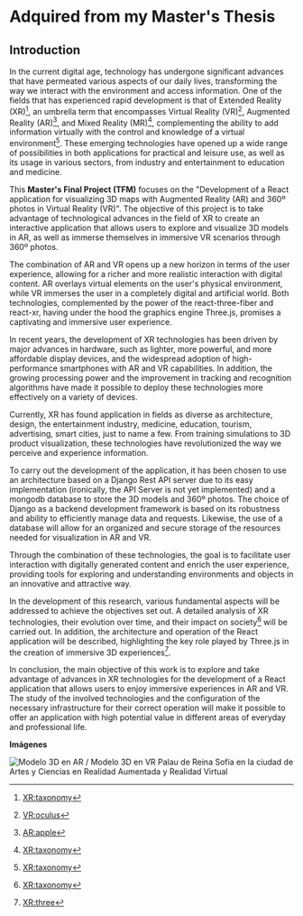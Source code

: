 # Adquired from my Master's Thesis

## Introduction

In the current digital age, technology has undergone significant advances that have permeated various aspects of our daily lives, transforming the way we interact with the environment and access information. One of the fields that has experienced rapid development is that of Extended Reality (XR)[^1], an umbrella term that encompasses Virtual Reality (VR)[^2], Augmented Reality (AR)[^3], and Mixed Reality (MR)[^1], complementing the ability to add information virtually with the control and knowledge of a virtual environment[^1]. These emerging technologies have opened up a wide range of possibilities in both applications for practical and leisure use, as well as its usage in various sectors, from industry and entertainment to education and medicine.

This **Master's Final Project (TFM)** focuses on the "Development of a React application for visualizing 3D maps with Augmented Reality (AR) and 360º photos in Virtual Reality (VR)". The objective of this project is to take advantage of technological advances in the field of XR to create an interactive application that allows users to explore and visualize 3D models in AR, as well as immerse themselves in immersive VR scenarios through 360º photos.

The combination of AR and VR opens up a new horizon in terms of the user experience, allowing for a richer and more realistic interaction with digital content. AR overlays virtual elements on the user's physical environment, while VR immerses the user in a completely digital and artificial world. Both technologies, complemented by the power of the react-three-fiber and react-xr, having under the hood the graphics engine Three.js, promises a captivating and immersive user experience.

In recent years, the development of XR technologies has been driven by major advances in hardware, such as lighter, more powerful, and more affordable display devices, and the widespread adoption of high-performance smartphones with AR and VR capabilities. In addition, the growing processing power and the improvement in tracking and recognition algorithms have made it possible to deploy these technologies more effectively on a variety of devices.

Currently, XR has found application in fields as diverse as architecture, design, the entertainment industry, medicine, education, tourism, advertising, smart cities, just to name a few. From training simulations to 3D product visualization, these technologies have revolutionized the way we perceive and experience information.

To carry out the development of the application, it has been chosen to use an architecture based on a Django Rest API server due to its easy implementation (ironically, the API Server is not yet implemented) and a mongodb database to store the 3D models and 360º photos. The choice of Django as a backend development framework is based on its robustness and ability to efficiently manage data and requests. Likewise, the use of a database will allow for an organized and secure storage of the resources needed for visualization in AR and VR.

Through the combination of these technologies, the goal is to facilitate user interaction with digitally generated content and enrich the user experience, providing tools for exploring and understanding environments and objects in an innovative and attractive way.

In the development of this research, various fundamental aspects will be addressed to achieve the objectives set out. A detailed analysis of XR technologies, their evolution over time, and their impact on society[^1] will be carried out. In addition, the architecture and operation of the React application will be described, highlighting the key role played by Three.js in the creation of immersive 3D experiences[^4].

In conclusion, the main objective of this work is to explore and take advantage of advances in XR technologies for the development of a React application that allows users to enjoy immersive experiences in AR and VR. The study of the involved technologies and the configuration of the necessary infrastructure for their correct operation will make it possible to offer an application with high potential value in different areas of everyday and professional life.

**Imágenes**

![Modelo 3D en AR / Modelo 3D en VR](https://gdurl.com/AIXe)
Palau de Reina Sofía en la ciudad de Artes y Ciencias en Realidad Aumentada y Realidad Virtual

[^1]: [XR:taxonomy](URL)
[^2]: [VR:oculus](URL)
[^3]: [AR:apple](URL)
[^4]: [XR:three](URL)
